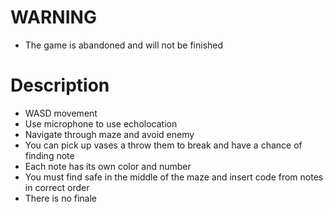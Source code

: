 # WARNING
* The game is abandoned and will not be finished
# Description
* WASD movement
* Use microphone to use echolocation
* Navigate through maze and avoid enemy
* You can pick up vases a throw them to break and have a chance of finding note
* Each note has its own color and number
* You must find safe in the middle of the maze and insert code from notes in correct order
* There is no finale
